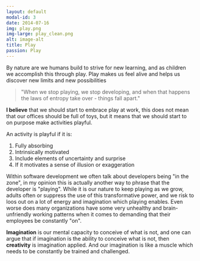 ```yaml
---
layout: default
modal-id: 3
date: 2014-07-16
img: play.png
img-large: play_clean.png
alt: image-alt
title: Play
passion: Play
---
```


By nature are we humans build to strive for new learning, and as children we accomplish this through play. Play makes us feel alive and helps us discover new limits and new possibilities

> "When we stop playing, we stop developing, and when that happens the laws of entropy take over - things fall apart."

**I believe** that we should start to embrace play at work, this does not mean that our offices should be full of toys, but it means that we should start to on purpose make activities playful.

An activity is playful if it is:
1. Fully absorbing
2. Intrinsically motivated
3. Include elements of uncertainty and surprise
4. If it motivates a sense of illusion or exaggeration

Within software development we often talk about developers being "in the zone", in my opinion this is actually another way to phrase that the developer is "playing". While it is our nature to keep playing as we grow, adults often or suppress the use of this transformative power, and we risk to loos out on a lot of energy and imagination which playing enables. Even worse does many organizations have some very unhealthy and brain-unfriendly working patterns when it comes to demanding that their employees be constantly "on".

**Imagination** is our mental capacity to conceive of what is not, and one can argue that if imagination is the ability to conceive what is not, then **creativity** is imagination applied. And our imagination is like a muscle which needs to be constantly be trained and challenged.
